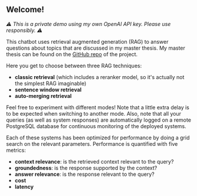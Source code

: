 ## Welcome!

*⚠️ This is a private demo using my own OpenAI API key. Please use responsibly. ⚠️*

This chatbot uses retrieval augmented generation (RAG) to answer questions about topics
that are discussed in my master thesis. My master thesis can be found on the [GitHub repo](https://github.com/leonardpasi/mythesis-chatbot) of the project.

Here you get to choose between three RAG techniques:
- **classic retrieval** (which includes a reranker model, so it's actually not the simplest RAG imaginable)
- **sentence window retrieval**
- **auto-merging retrieval**

Feel free to experiment with different modes! Note that a little extra delay is to be expected when switching to another mode.
Also, note that all your queries (as well as system responses) are automatically logged on a remote PostgreSQL database for continuous monitoring of the deployed systems.

Each of these systems has been optimized for performance by doing a grid search on the
relevant parameters. Performance is quantified with five metrics:
- **context relevance**: is the retrieved context relevant to the query?
- **groundedness**: is the response supported by the context?
- **answer relevance**: is the response relevant to the query?
- **cost**
- **latency**
